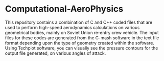 # Computational-AeroPhysics
This repository contains a combination of C and C++ coded files that are used to perform high-speed aerodynamics calculations on various geometrical bodies, mainly on Soviet Union re-entry crew vehicle. 
The input files for these codes are generated from the G-mash software in the text file format depending upon the type of geometry created within the software.
Using Techplot software, you can visually see the pressure contours for the output file generated, on various angles of attack.
